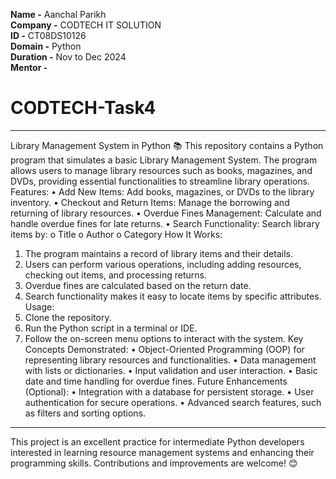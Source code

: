 **Name -** Aanchal Parikh </br>
**Company -** CODTECH IT SOLUTION </br>
**ID -** CT08DS10126 </br>
**Domain -** Python </br>
**Duration -** Nov to Dec 2024 </br>
**Mentor -** </br>

# CODTECH-Task4
________________________________________
Library Management System in Python 📚
This repository contains a Python program that simulates a basic Library Management System. The program allows users to manage library resources such as books, magazines, and DVDs, providing essential functionalities to streamline library operations.
Features:
•	Add New Items: Add books, magazines, or DVDs to the library inventory.
•	Checkout and Return Items: Manage the borrowing and returning of library resources.
•	Overdue Fines Management: Calculate and handle overdue fines for late returns.
•	Search Functionality: Search library items by: 
o	Title
o	Author
o	Category
How It Works:
1.	The program maintains a record of library items and their details.
2.	Users can perform various operations, including adding resources, checking out items, and processing returns.
3.	Overdue fines are calculated based on the return date.
4.	Search functionality makes it easy to locate items by specific attributes.
Usage:
1.	Clone the repository.
2.	Run the Python script in a terminal or IDE.
3.	Follow the on-screen menu options to interact with the system.
Key Concepts Demonstrated:
•	Object-Oriented Programming (OOP) for representing library resources and functionalities.
•	Data management with lists or dictionaries.
•	Input validation and user interaction.
•	Basic date and time handling for overdue fines.
Future Enhancements (Optional):
•	Integration with a database for persistent storage.
•	User authentication for secure operations.
•	Advanced search features, such as filters and sorting options.
________________________________________
This project is an excellent practice for intermediate Python developers interested in learning resource management systems and enhancing their programming skills. Contributions and improvements are welcome! 😊

